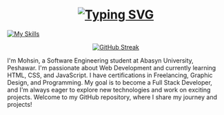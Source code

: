 <!-- Typing SVG-->
<h1 align='center'>
  <a href="https://git.io/typing-svg">
    <img src="https://readme-typing-svg.demolab.com/?lines=Software+Engineer+Mohsin&center=true&color=FFFF00&vCenter=true&width=500&height=50&size=30&font=Fira+Code&repeat=true&effect=neon" alt="Typing SVG">
  </a>
</h1>

[![My Skills](https://skillicons.dev/icons?i=html,css,tailwind,javascript,tailwind,nodejs,figma&theme=light)](https://skillicons.dev)

<div align="center">
  <a href="https://git.io/streak-stats">
    <img src="https://streak-stats.demolab.com?user=engr-mohsin-dev&theme=dark&border_radius=12&date_format=j%20M%5B%20Y%5D" alt="GitHub Streak" />
  </a>
</div>

I'm Mohsin, a Software Engineering student at Abasyn University, Peshawar. I'm passionate about Web Development and currently learning HTML, CSS, and JavaScript. I have certifications in Freelancing, Graphic Design, and Programming. My goal is to become a Full Stack Developer, and I'm always eager to explore new technologies and work on exciting projects. Welcome to my GitHub repository, where I share my journey and projects!


